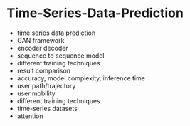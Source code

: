 # Time-Series-Data-Prediction                 
- time series data prediction           
- GAN framework               
- encoder decoder             
- sequence to sequence model          
- different training techniques 
- result comparison   
- accuracy, model complexity, inference time      
- user path/trajectory    
- user mobility   
- different training techniques 
- time-series datasets 
- attention 
  
